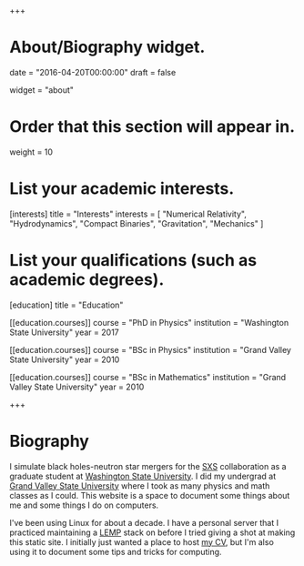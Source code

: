 +++
# About/Biography widget.

date = "2016-04-20T00:00:00"
draft = false

widget = "about"

# Order that this section will appear in.
weight = 10

# List your academic interests.
[interests]
  title = "Interests"
  interests = [
    "Numerical Relativity",
    "Hydrodynamics",
    "Compact Binaries",
    "Gravitation",
    "Mechanics"
  ]

# List your qualifications (such as academic degrees).
[education]
  title = "Education"

[[education.courses]]
  course = "PhD in Physics"
  institution = "Washington State University"
  year = 2017

[[education.courses]]
  course = "BSc in Physics"
  institution = "Grand Valley State University"
  year = 2010

[[education.courses]]
  course = "BSc in Mathematics"
  institution = "Grand Valley State University"
  year = 2010
 
+++

# Biography

I simulate black holes-neutron star mergers for the [SXS](https://black-holes.org) collaboration as a graduate student at [Washington State University](https://wsu.edu).  I did my undergrad at [Grand Valley State University](https://gvsu.edu) where I took as many physics and math classes as I could.  This website is a space to document some things about me and some things I do on computers.

I've been using Linux for about a decade.  I have a personal server that I practiced maintaining a [LEMP](https://lemp.io/) stack on before I tried giving a shot at making this static site.  I initially just wanted a place to host [my CV](/brege-cv.pdf), but I'm also using it to document some tips and tricks for computing.
